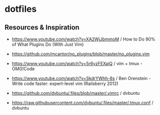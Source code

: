 # dotfiles

## Resources & Inspiration
- https://www.youtube.com/watch?v=XA2WjJbmmoM / How to Do 90% of What Plugins Do (With Just Vim)
- https://github.com/mcantor/no_plugins/blob/master/no_plugins.vim
- https://www.youtube.com/watch?v=5r6yzFEXajQ / vim + tmux - OMG!Code
- https://www.youtube.com/watch?v=SkdrYWhh-8s / Ben Orenstein - Write code faster: expert-level vim (Railsberry 2012)

- https://github.com/dvbuntu/.files/blob/master/.vimrc / dvbuntu
- https://raw.githubusercontent.com/dvbuntu/.files/master/.tmux.conf / dvbuntu
